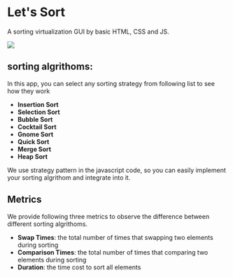 # Let's Sort
A sorting virtualization GUI by basic HTML, CSS and JS.


![](https://hackmd.io/_uploads/H1Xzo50ch.gif)


## sorting algrithoms:
In this app, you can select any sorting strategy from following list to see how they work

- **Insertion Sort**
- **Selection Sort**
- **Bubble Sort**
- **Cocktail Sort**
- **Gnome Sort**
- **Quick Sort**
- **Merge Sort**
- **Heap Sort**

We use strategy pattern in the javascript code, so you can easily implement your sorting algrithom and integrate into it.

## Metrics
We provide following three metrics to observe the difference between  different sorting algrithoms.

- **Swap Times**: the total number of times that swapping two elements during sorting
- **Comparison Times**: the total number of times that comparing two elements during sorting
- **Duration**: the time cost to sort all elements